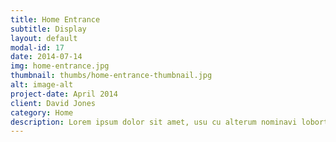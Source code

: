 ```yaml
---
title: Home Entrance
subtitle: Display
layout: default
modal-id: 17
date: 2014-07-14
img: home-entrance.jpg
thumbnail: thumbs/home-entrance-thumbnail.jpg
alt: image-alt
project-date: April 2014
client: David Jones
category: Home
description: Lorem ipsum dolor sit amet, usu cu alterum nominavi lobortis.
---
```

